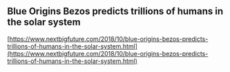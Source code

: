 ## Blue Origins Bezos predicts trillions of humans in the solar system
  
  [https://www.nextbigfuture.com/2018/10/blue-origins-bezos-predicts-trillions-of-humans-in-the-solar-system.html](https://www.nextbigfuture.com/2018/10/blue-origins-bezos-predicts-trillions-of-humans-in-the-solar-system.html)